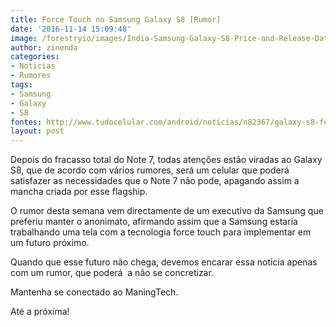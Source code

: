```yaml
---
title: Force Touch no Samsung Galaxy S8 [Rumor]
date: '2016-11-14 15:09:48'
image: /forestryio/images/India-Samsung-Galaxy-S8-Price-and-Release-Date-Update-Galaxy-S8-Galaxy-S8-Edge-and-Galaxy-S8-Edge-Plus.jpg
author: zinenda
categories:
- Noticias
- Rumores
tags:
- Samsung
- Galaxy
- S8
fontes: http://www.tudocelular.com/android/noticias/n82367/galaxy-s8-force-touch.html
layout: post
---
```

Depois do fracasso total do Note 7, todas atenções estão viradas ao Galaxy S8, que de acordo com vários rumores, será um celular que poderá  satisfazer as necessidades que o Note 7 não pode, apagando assim a mancha criada por esse flagship.

O rumor desta semana vem directamente de um executivo da Samsung que preferiu manter o anonimato, afirmando assim que a Samsung estaria trabalhando uma tela com a tecnologia force touch para implementar em um futuro próximo.

Quando que esse futuro não chega, devemos encarar essa noticia apenas com um rumor, que poderá  a não se concretizar.

Mantenha se conectado ao ManingTech.

Até a próxima!